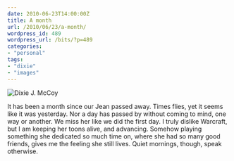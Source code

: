 ```yaml
---
date: 2010-06-23T14:00:00Z
title: A month
url: /2010/06/23/a-month/
wordpress_id: 489
wordpress_url: /bits/?p=489
categories:
- "personal"
tags:
- "dixie"
- "images"
---
```


![Dixie J. McCoy](/resources/dixie.jpg#full "Dixie J. McCoy")

It has been a month since our Jean passed away. Times flies, yet it seems like it was yesterday. Nor a day has passed by without coming to mind, one way or another. We miss her like we did the first day. I truly dislike Warcraft, but I am keeping her toons alive, and advancing. Somehow playing something she dedicated so much time on, where she had so many good friends, gives me the feeling she still lives. Quiet mornings, though, speak otherwise.
